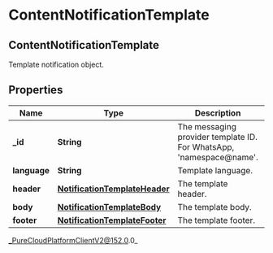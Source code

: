# ContentNotificationTemplate

## ContentNotificationTemplate
Template notification object.

## Properties

|Name | Type | Description | Notes|
|------------ | ------------- | ------------- | -------------|
| **_id** | **String** | The messaging provider template ID. For WhatsApp, &#39;namespace@name&#39;. | [optional] |
| **language** | **String** | Template language. | [optional] |
| **header** | [**NotificationTemplateHeader**](NotificationTemplateHeader) | The template header. | [optional] |
| **body** | [**NotificationTemplateBody**](NotificationTemplateBody) | The template body. | |
| **footer** | [**NotificationTemplateFooter**](NotificationTemplateFooter) | The template footer. | [optional] |



_PureCloudPlatformClientV2@152.0.0_
